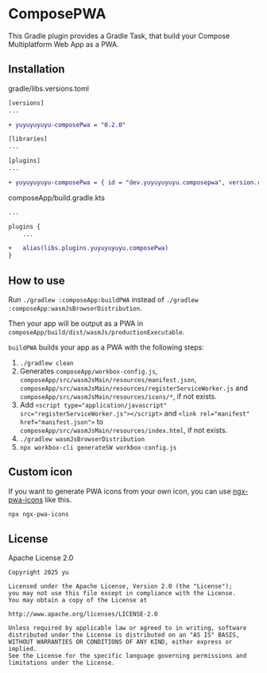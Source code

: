 # ComposePWA

This Gradle plugin provides a Gradle Task, that build your Compose Multiplatform Web App as a PWA.

## Installation

gradle/libs.versions.toml

```diff
[versions]
...

+ yuyuyuyuyu-composePwa = "0.2.0"

[libraries]
...

[plugins]
...

+ yuyuyuyuyu-composePwa = { id = "dev.yuyuyuyuyu.composepwa", version.ref = "yuyuyuyuyu-composePwa" }
```

composeApp/build.gradle.kts

```diff
...

plugins {
    ...

+   alias(libs.plugins.yuyuyuyuyu.composePwa)
}
```

## How to use

Run `./gradlew :composeApp:buildPWA` instead of `./gradlew :composeApp:wasmJsBrowserDistribution`.

Then your app will be output as a PWA in `composeApp/build/dist/wasmJs/productionExecutable`.

`buildPWA` builds your app as a PWA with the following steps:

1. `./gradlew clean`
1. Generates `composeApp/workbox-config.js`, `composeApp/src/wasmJsMain/resources/manifest.json`,
   `composeApp/src/wasmJsMain/resources/registerServiceWorker.js` and `composeApp/src/wasmJsMain/resources/icons/*`, if
   not exists.
1. Add `<script type="application/javascript" src="registerServiceWorker.js"></script>` and
   `<link rel="manifest" href="manifest.json">` to `composeApp/src/wasmJsMain/resources/index.html`, if not exists.
1. `./gradlew wasmJsBrowserDistribution`
1. `npx workbox-cli generateSW workbox-config.js`

## Custom icon

If you want to generate PWA icons from your own icon, you can
use [ngx-pwa-icons](https://github.com/pverhaert/ngx-pwa-icons) like this.

```bash
npx ngx-pwa-icons
```

## License

Apache License 2.0

```
Copyright 2025 yu

Licensed under the Apache License, Version 2.0 (the "License");
you may not use this file except in compliance with the License.
You may obtain a copy of the License at

http://www.apache.org/licenses/LICENSE-2.0

Unless required by applicable law or agreed to in writing, software
distributed under the License is distributed on an "AS IS" BASIS,
WITHOUT WARRANTIES OR CONDITIONS OF ANY KIND, either express or implied.
See the License for the specific language governing permissions and
limitations under the License.
```
